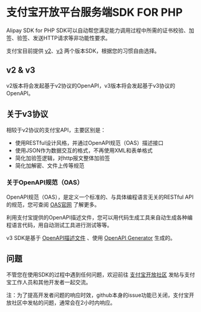 # 支付宝开放平台服务端SDK FOR PHP

Alipay SDK for PHP SDK可以自动帮您满足能力调用过程中所需的证书校验、加签、验签、发送HTTP请求等非功能性要求。

支付宝目前提供 [v2](v2/README.md)、[v3](v3/README.md) 两个版本SDK，根据您的习惯自由选择。

## v2 & v3

v2版本将会发起基于v2协议的OpenAPI，v3版本将会发起基于v3协议的OpenAPI。

## 关于v3协议

相较于v2协议的支付宝API，主要区别是：
- 使用RESTful设计风格，并通过OpenAPI规范（OAS）描述接口
- 使用JSON作为数据交互的格式，不再使用XML和表单格式
- 简化加验签逻辑，对http报文整体加验签
- 简化加解密、文件上传等规范

### 关于OpenAPI规范（OAS）

OpenAPI规范（OAS），是定义一个标准的、与具体编程语言无关的RESTful API的规范，您可查阅 [OAS官网](https://www.openapis.org) 了解更多。

利用支付宝提供的OpenAPI描述文件，您可以用代码生成工具来自动生成各种编程语言代码，用自动测试工具进行测试等等。

v3 SDK是基于 [OpenAPI描述文件](v3/api/openapi.yaml) 、使用 [OpenAPI Generator](https://openapi-generator.tech) 生成的。

## 问题

不管您在使用SDK的过程中遇到任何问题，欢迎前往 [支付宝开放社区](https://forum.alipay.com/mini-app/channel/1100001) 发帖与支付宝工作人员和其他开发者一起交流。

注：为了提高开发者问题的响应时效，github本身的issue功能已关闭，支付宝开放社区中发帖的问题，通常会在2小时内响应。